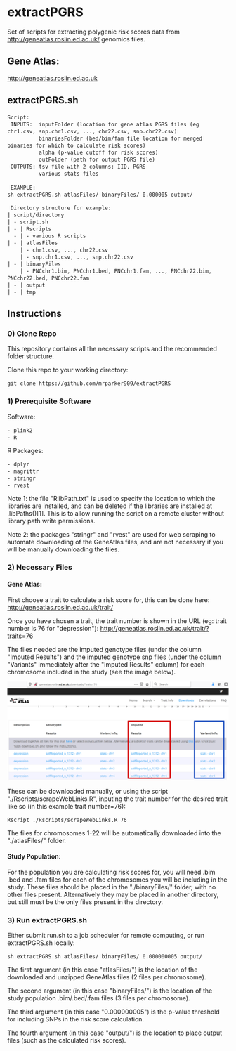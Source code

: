 # extractPGRS

   Set of scripts for extracting polygenic risk scores data from http://geneatlas.roslin.ed.ac.uk/ genomics files.

## Gene Atlas: 

   http://geneatlas.roslin.ed.ac.uk

## extractPGRS.sh
```
Script:
 INPUTS:  inputFolder (location for gene atlas PGRS files (eg chr1.csv, snp.chr1.csv, ..., chr22.csv, snp.chr22.csv)
          binariesFolder (bed/bim/fam file location for merged binaries for which to calculate risk scores)
          alpha (p-value cutoff for risk scores)
          outFolder (path for output PGRS file)
 OUTPUTS: tsv file with 2 columns: IID, PGRS
          various stats files

 EXAMPLE:
sh extractPGRS.sh atlasFiles/ binaryFiles/ 0.000005 output/
```

```
 Directory structure for example:
| script/directory
| - script.sh
| - | Rscripts
  - | - various R scripts
| - | atlasFiles
    | - chr1.csv, ..., chr22.csv
    | - snp.chr1.csv, ..., snp.chr22.csv
| - | binaryFiles
    | - PNCchr1.bim, PNCchr1.bed, PNCchr1.fam, ..., PNCchr22.bim, PNCchr22.bed, PNCchr22.fam
| - | output
| - | tmp
```

## Instructions

### 0) Clone Repo
   
   This repository contains all the necessary scripts and the recommended folder structure.
   
   Clone this repo to your working directory:
```
git clone https://github.com/mrparker909/extractPGRS
```

### 1) Prerequisite Software

   Software:
```
- plink2
- R
```

   R Packages:
```
- dplyr
- magrittr
- stringr
- rvest
```

   Note 1: the file "RlibPath.txt" is used to specify the location to which the libraries are installed, and can be deleted if the libraries are installed at .libPaths()[1]. This is to allow running the script on a remote cluster without library path write permissions.

   Note 2: the packages "stringr" and "rvest" are used for web scraping to automate downloading of the GeneAtlas files, and are not necessary if you will be manually downloading the files.

### 2) Necessary Files

#### Gene Atlas:

   First choose a trait to calculate a risk score for, this can be done here: http://geneatlas.roslin.ed.ac.uk/trait/

   Once you have chosen a trait, the trait number is shown in the URL (eg: trait number is 76 for "depression"): http://geneatlas.roslin.ed.ac.uk/trait/?traits=76 
   
   The files needed are the imputed genotype files (under the column "Imputed Results") and the imputed genotype snp files (under the column "Variants" immediately after the "Imputed Results" column) for each chromosome included in the study (see the image below).

   ![geneAtlasImage](https://github.com/mrparker909/extractPGRS/blob/master/geneAtlasDownload_markedup.png)

   These can be downloaded manually, or using the script "./Rscripts/scrapeWebLinks.R", inputing the trait number for the desired trait like so (in this example trait number=76):
```
Rscript ./Rscripts/scrapeWebLinks.R 76
```

The files for chromosomes 1-22 will be automatically downloaded into the "./atlasFiles/" folder.

#### Study Population:

   For the population you are calculating risk scores for, you will need .bim .bed and .fam files for each of the chromosomes you will be including in the study. These files should be placed in the "./binaryFiles/" folder, with no other files present. Alternatively they may be placed in another directory, but still must be the only files present in the directory.

### 3) Run extractPGRS.sh

   Either submit run.sh to a job scheduler for remote computing, or run extractPGRS.sh locally:
```
sh extractPGRS.sh atlasFiles/ binaryFiles/ 0.000000005 output/
```

   The first argument (in this case "atlasFiles/") is the location of the downloaded and unzipped GeneAtlas files (2 files per chromosome). 
   
   The second argument (in this case "binaryFiles/") is the location of the study population .bim/.bed/.fam files (3 files per chromosome).

   The third argument (in this case "0.000000005") is the p-value threshold for including SNPs in the risk score calculation.

   The fourth argument (in this case "output/") is the location to place output files (such as the calculated risk scores).
